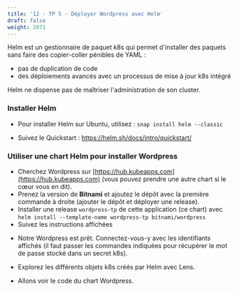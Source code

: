 ```yaml
---
title: '12 - TP 5 - Déployer Wordpress avec Helm'
draft: false
weight: 2071
---
```


Helm est un gestionnaire de paquet k8s qui permet d'installer des paquets sans faire des copier-coller pénibles de YAML :

- pas de duplication de code
- des déploiements avancés avec un processus de mise à jour k8s intégré

Helm ne dispense pas de maîtriser l'administration de son cluster.

### Installer Helm

- Pour installer Helm sur Ubuntu, utilisez : `snap install helm --classic`

- Suivez le Quickstart : <https://helm.sh/docs/intro/quickstart/>

### Utiliser une chart Helm pour installer Wordpress
<!-- ### Utiliser une chart Helm pour installer Jenkins -->
<!-- TODO: prendre autre chose que Jenkins, genre wordpress c'est parfait -->
- Cherchez Wordpress sur [https://hub.kubeapps.com](https://hub.kubeapps.com) (vous pouvez prendre une autre chart si le cœur vous en dit).
- Prenez la version de **Bitnami** et ajoutez le dépôt avec la première commande à droite (ajouter le dépôt et déployer une release).
- Installer une release `wordpress-tp` de cette application (ce chart) avec `helm install --template-name wordpress-tp bitnami/wordpress`
- Suivez les instructions affichées
<!-- - Plutôt que de faire un port-forwarding, nous allons configurer le service k8s de `jenkins-master` pour être en mode `NodePort`. -->
  <!-- - Créez un fichier `config_jenkins.yaml` avec à l'intérieur: -->
<!-- 
```yaml
service:
    master:
        type: "NodePort"
``` -->
<!-- - Appliquez cette config à notre release avec `helm upgrade -f config_jenkins.yaml jenkins-tp codecentric/jenkins`. -->
<!-- - Cherchez le port d'exposition du service avec `kc get services | grep jenkins` -->
<!-- - Visitez [http://localhost:<node_port>](http://localhost:<node_port>) -->
<!-- - Récupérez le password d'inititalisation précédemment sauvegardé et collez-le dans le navigateur -->
- Notre Wordpress est prêt. Connectez-vous-y avec les identifiants affichés (il faut passer les commandes indiquées pour récupérer le mot de passe stocké dans un secret k8s).

- Explorez les différents objets k8s créés par Helm avec Lens.

- Allons voir le code du chart Wordpress.



<!-- - Cherchez Jenkins sur [https://hub.kubeapps.com](https://hub.kubeapps.com).
- Prenez la version de **codecentric** et ajoutez le dépot avec la première commande à droite (ajouter le dépot et déployer une release).
- Installer une release `jenkins-tp` de cette application (ce chart) avec `helm install --template-name jenkins-tp codecentric/jenkins`
- Cherchez le nom du pod `jenkins-master`
- Affichez les logs du pod avec `kc logs` et récupérez la clé d'initialisation qui se trouve entre les triples lignes d'étoiles. Notez-la dans un fichier texte (`gedit key.tmp` ?)
- Plutôt que de faire un port-forwarding, nous allons configurer le service k8s de `jenkins-master` pour être en mode `NodePort`.
  - Créez un fichier `config_jenkins.yaml` avec à l'intérieur:

```yaml
service:
    master:
        type: "NodePort"
```
- Appliquez cette config à notre release avec `helm upgrade -f config_jenkins.yaml jenkins-tp codecentric/jenkins`.
- Cherchez le port d'exposition du service avec `kc get services | grep jenkins`
- Visitez [http://localhost:<node_port>](http://localhost:<node_port>)
- Récupérez le password d'inititalisation précédemment sauvegardé et collez-le dans le navigateur
- Notre Jenkins est prêt.

- Explorez les différents objets k8s créés par Helm avec Lens. -->

<!-- TODO: Facultatif : Packagez l'app `monsterstack` avec Helm -->